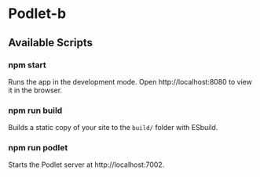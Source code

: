 # Podlet-b

## Available Scripts

### npm start

Runs the app in the development mode. Open http://localhost:8080 to view it in the browser.

### npm run build

Builds a static copy of your site to the `build/` folder with ESbuild.

### npm run podlet

Starts the Podlet server at http://localhost:7002.

